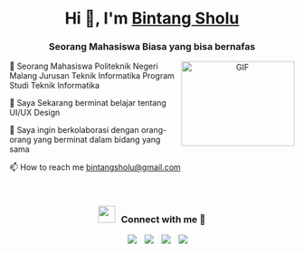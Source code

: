 <h1 align="center">Hi 👋, I'm <a href="https://github.com/bintangsholu21" target="blank">
Bintang Sholu</a></h1>
<h3 align="center">Seorang Mahasiswa Biasa yang bisa bernafas</h3>
<a target="_blank" align="center">
  <img align="right" top="500" height="150" width="200" alt="GIF" src="https://media.giphy.com/media/zOvBKUUEERdNm/giphy.gif">
</a>

🔭 Seorang Mahasiswa Politeknik Negeri Malang Jurusan Teknik Informatika Program Studi Teknik Informatika

🌱 Saya Sekarang berminat belajar tentang UI/UX Design

👯 Saya ingin berkolaborasi dengan orang-orang yang berminat dalam bidang yang sama

📫 How to reach me <a href="mailto:bintangsholu@gmail.com">bintangsholu@gmail.com</a>

<br/>
<h3 align="center" > <img src="https://media.giphy.com/media/iY8CRBdQXODJSCERIr/giphy.gif" width="30" height="30" style="margin-right: 10px;">Connect with me 🤝 </h3>

<p align="center">

 <div align="center"  class="icons-social" style="margin-left: 10px;">
        <a style="margin-left: 10px;"  target="_blank" href="https://www.linkedin.com/in/muhammad-bintang-sholu-firmansyah-602085209/">
			<img src="https://img.icons8.com/doodle/40/000000/linkedin--v2.png"></a>
        <a style="margin-left: 10px;" target="_blank" href="https://github.com/bintangsholu21">
		<img src="https://img.icons8.com/doodle/40/000000/github--v1.png"></a>
		<a style="margin-left: 10px;" target="_blank" href="https://www.instagram.com/firmansyah7482/">
			<img src="https://img.icons8.com/doodle/40/000000/instagram-new--v2.png"></a>
		<a style="margin-left: 10px;" target="_blank" href="https://www.youtube.com/@muhammadbintangsholufirman7430">
				<img src="https://img.icons8.com/doodle/1x/youtube--v2.png" ></a>
      </div>

</p>
